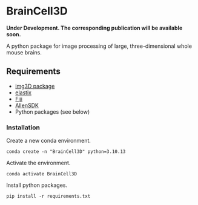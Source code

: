 # BrainCell3D

**Under Development. The corresponding publication will be available soon.**

A python package for image processing of large, three-dimensional whole mouse brains.


## Requirements

* [img3D package](https://github.com/aecon/img3D)
* [elastix](https://elastix.lumc.nl)
* [Fiji](https://fiji.sc)
* [AllenSDK](https://allensdk.readthedocs.io/en/latest)
* Python packages (see below)


### Installation

Create a new conda environment.
```
conda create -n "BrainCell3D" python=3.10.13
```

Activate the environment.
```
conda activate BrainCell3D
```

Install python packages.
```
pip install -r requirements.txt
```

<!---
I installed:
    conda install scikit-learn scikit-image pyparsing six pyyaml statsmodels
-->

